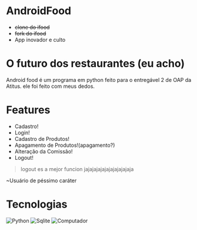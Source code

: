 # AndroidFood
- ~~clone do ifood~~
- ~~fork do ifood~~
- App inovador e culto

# O futuro dos restaurantes (eu acho)
Android food é um programa em python feito para o entregável 2 de OAP da Atitus.
ele foi feito com meus dedos.

# Features
- Cadastro!
- Login!
- Cadastro de Produtos!
- Apagamento de Produtos!(apagamento?)
- Alteração da Comissão!
- Logout!

> logout es a mejor funcion jajajajajajajajajajajaja 
>
~Usuário de péssimo caráter

# Tecnologias
![Python](https://upload.wikimedia.org/wikipedia/commons/thumb/c/c3/Python-logo-notext.svg/1869px-Python-logo-notext.svg.png "python")
![Sqlite](https://upload.wikimedia.org/wikipedia/commons/3/38/SQLite370.svg "sqlite")
![Computador](https://cdn5.colorir.com/desenhos/color/201908/um-computador-a-casa-o-quarto-1515999.jpg "computador")